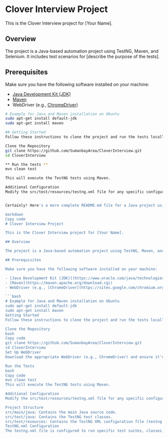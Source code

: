 # Clover Interview Project

This is the Clover Interview project for [Your Name].

## Overview

The project is a Java-based automation project using TestNG, Maven, and Selenium. It includes test scenarios for [describe the purpose of the tests].

## Prerequisites

Make sure you have the following software installed on your machine:

- [Java Development Kit (JDK)](https://www.oracle.com/java/technologies/javase-downloads.html)
- [Maven](https://maven.apache.org/download.cgi)
- WebDriver (e.g., [ChromeDriver](https://sites.google.com/chromium.org/driver/))

```bash
# Example for Java and Maven installation on Ubuntu
sudo apt-get install default-jdk
sudo apt-get install maven

## Getting Started
Follow these instructions to clone the project and run the tests locally.

Clone the Repository
git clone https://github.com/SumanbayArea/CloverInterview.git
cd CloverInterview

** Run the tests **
mvn clean test

This will execute the TestNG tests using Maven.

Additional Configuration
Modify the src/test/resources/testng.xml file for any specific configurations or parameters needed for your tests.


Certainly! Here's a more complete README.md file for a Java project using TestNG, Maven, and Selenium:

markdown
Copy code
# Clover Interview Project

This is the Clover Interview project for [Your Name].

## Overview

The project is a Java-based automation project using TestNG, Maven, and Selenium. It includes test scenarios for [describe the purpose of the tests].

## Prerequisites

Make sure you have the following software installed on your machine:

- [Java Development Kit (JDK)](https://www.oracle.com/java/technologies/javase-downloads.html)
- [Maven](https://maven.apache.org/download.cgi)
- WebDriver (e.g., [ChromeDriver](https://sites.google.com/chromium.org/driver/))

```bash
# Example for Java and Maven installation on Ubuntu
sudo apt-get install default-jdk
sudo apt-get install maven
Getting Started
Follow these instructions to clone the project and run the tests locally.

Clone the Repository
bash
Copy code
git clone https://github.com/SumanbayArea/CloverInterview.git
cd CloverInterview
Set Up WebDriver
Download the appropriate WebDriver (e.g., ChromeDriver) and ensure it's in your system's PATH.

Run the Tests
bash
Copy code
mvn clean test
This will execute the TestNG tests using Maven.

Additional Configuration
Modify the src/test/resources/testng.xml file for any specific configurations or parameters needed for your tests.

Project Structure
src/main/java: Contains the main Java source code.
src/test/java: Contains the TestNG test classes.
src/test/resources: Contains the TestNG XML configuration file (testng.xml).
TestNG.xml Configuration
The testng.xml file is configured to run specific test suites, classes, or methods. Modify it according to your test requirements
